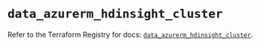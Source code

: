 # `data_azurerm_hdinsight_cluster`

Refer to the Terraform Registry for docs: [`data_azurerm_hdinsight_cluster`](https://registry.terraform.io/providers/hashicorp/azurerm/4.13.0/docs/data-sources/hdinsight_cluster).
